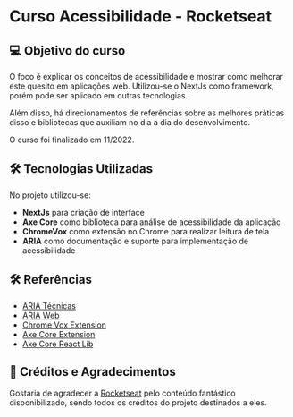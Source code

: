 # Curso Acessibilidade - Rocketseat

## 💻 Objetivo do curso

O foco é explicar os conceitos de acessibilidade e mostrar como melhorar este quesito em aplicações web. Utilizou-se o NextJs como framework, porém pode ser aplicado em outras tecnologias.

Além disso, há direcionamentos de referências sobre as melhores práticas disso e bibliotecas que auxiliam no dia a dia do desenvolvimento.

O curso foi finalizado em 11/2022.

## 🛠 Tecnologias Utilizadas

No projeto utilizou-se:

- **NextJs** para criação de interface
- **Axe Core** como biblioteca para análise de acessibilidade da aplicação
- **ChromeVox** como extensão no Chrome para realizar leitura de tela
- **ARIA** como documentação e suporte para implementação de acessibilidade

## 🛠 Referências

- [ARIA Técnicas](https://developer.mozilla.org/pt-BR/docs/Web/Accessibility/ARIA/ARIA_Techniques)
- [ARIA Web](https://developer.mozilla.org/pt-BR/docs/Web/Accessibility/ARIA)
- [Chrome Vox Extension](https://chrome.google.com/webstore/detail/screen-reader/kgejglhpjiefppelpmljglcjbhoiplfn)
- [Axe Core Extension](https://chrome.google.com/webstore/detail/axe-devtools-web-accessib/lhdoppojpmngadmnindnejefpokejbdd)
- [Axe Core React Lib](https://www.npmjs.com/package/@axe-core/react)

## 🧠 Créditos e Agradecimentos

Gostaria de agradecer a [Rocketseat](https://www.rocketseat.com.br/) pelo conteúdo fantástico disponibilizado, sendo todos os créditos do projeto destinados a eles.
